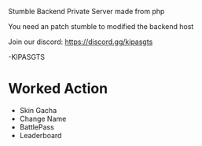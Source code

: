 Stumble Backend Private Server made from php

You need an patch stumble to modified the backend host

Join our discord: https://discord.gg/kipasgts

-KIPASGTS

# Worked Action
- Skin Gacha
- Change Name
- BattlePass
- Leaderboard
